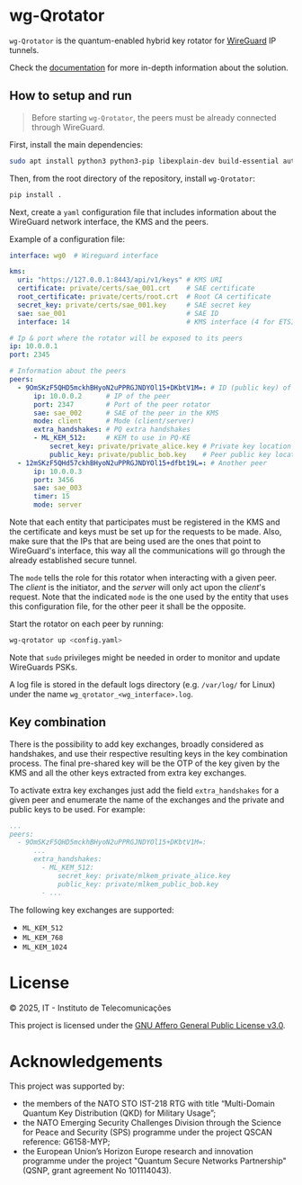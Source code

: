 # wg-Qrotator

`wg-Qrotator` is the quantum-enabled hybrid key rotator for [WireGuard](https://www.wireguard.com/) IP tunnels. 

Check the [documentation](https://quantum-communication-group.github.io/wg-Qrotator) for more in-depth information about the solution.

## How to setup and run
> Before starting `wg-Qrotator`, the peers must be already connected through WireGuard.

First, install the main dependencies:

```bash
sudo apt install python3 python3-pip libexplain-dev build-essential automake autoconf libtool pkg-config git
```

Then, from the root directory of the repository, install `wg-Qrotator`:
```bash
pip install .
```

Next, create a `yaml` configuration file that includes information about the WireGuard network interface, the KMS and the peers.

Example of a configuration file:

```yaml
interface: wg0  # Wireguard interface

kms: 
  uri: "https://127.0.0.1:8443/api/v1/keys" # KMS URI
  certificate: private/certs/sae_001.crt    # SAE certificate
  root_certificate: private/certs/root.crt  # Root CA certificate
  secret_key: private/certs/sae_001.key     # SAE secret key
  sae: sae_001                              # SAE ID
  interface: 14                             # KMS interface (4 for ETSI QKD 004, 14 for ETSI QKD 014)

# Ip & port where the rotator will be exposed to its peers
ip: 10.0.0.1
port: 2345

# Information about the peers
peers:
  - 9OmSKzF5QHD5mckhBHyoN2uPPRGJNDYOl15+DKbtV1M=: # ID (public key) of the peer
      ip: 10.0.0.2      # IP of the peer
      port: 2347        # Port of the peer rotator
      sae: sae_002      # SAE of the peer in the KMS
      mode: client      # Mode (client/server)
      extra_handshakes: # PQ extra handshakes
      - ML_KEM_512:     # KEM to use in PQ-KE
          secret_key: private/private_alice.key # Private key location
          public_key: private/public_bob.key    # Peer public key location
  - 12mSKzF5QHd57ckhBHyoN2uPPRGJNDYOl15+dfbt19L=: # Another peer
      ip: 10.0.0.3
      port: 3456
      sae: sae_003
      timer: 15
      mode: server
```

Note that each entity that participates must be registered in the KMS and the certificate and keys must be set up for the requests to be made. Also, make sure that the IPs that are being used are the ones that point to WireGuard's interface, this way all the communications will go through the already established secure tunnel.

The `mode` tells the role for this rotator when interacting with a given peer. The *client* is the initiator, and the *server* will only act upon the *client*'s request. Note that the indicated `mode` is the one used by the entity that uses this configuration file, for the other peer it shall be the opposite. 

Start the rotator on each peer by running:

```bash
wg-qrotator up <config.yaml>
```

Note that `sudo` privileges might be needed in order to monitor and update WireGuards PSKs.

A log file is stored in the default logs directory (e.g. `/var/log/` for Linux) under the name `wg_qrotator_<wg_interface>.log`.

## Key combination

There is the possibility to add key exchanges, broadly considered as handshakes, and use their respective resulting keys in the key combination process. 
The final pre-shared key will be the OTP of the key given by the KMS and all the other keys extracted from extra key exchanges. 

To activate extra key exchanges just add the field `extra_handshakes` for a given peer and enumerate the name of the exchanges and the private and public keys to be used. For example:

```yaml
...
peers:
  - 9OmSKzF5QHD5mckhBHyoN2uPPRGJNDYOl15+DKbtV1M=: 
      ...
      extra_handshakes:
        - ML_KEM_512:
            secret_key: private/mlkem_private_alice.key
            public_key: private/mlkem_public_bob.key
        - ...
```

The following key exchanges are supported:

- `ML_KEM_512`
- `ML_KEM_768`
- `ML_KEM_1024`

# License

© 2025, IT - Instituto de Telecomunicações

This project is licensed under the [GNU Affero General Public License v3.0](https://www.gnu.org/licenses/agpl-3.0.en.html).

# Acknowledgements

This project was supported by:
- the members of the NATO STO IST-218 RTG with title “Multi-Domain Quantum Key Distribution (QKD) for Military Usage”;
- the NATO Emerging Security Challenges Division through the Science for Peace and Security (SPS) programme under the project QSCAN reference: G6158-MYP;
- the European Union’s Horizon Europe research and innovation programme under the project "Quantum Secure Networks Partnership" (QSNP, grant agreement No 101114043).